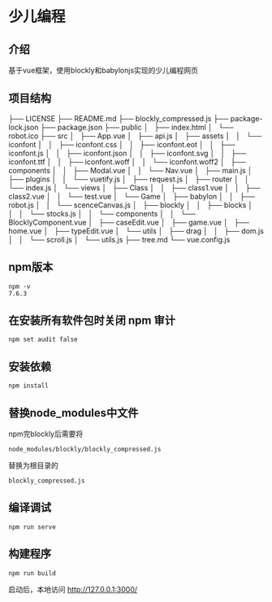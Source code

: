 # 少儿编程

## 介绍
基于vue框架，使用blockly和babylonjs实现的少儿编程网页

## 项目结构
├── LICENSE
├── README.md
├── blockly_compressed.js
├── package-lock.json
├── package.json
├── public
│   ├── index.html
│   └── robot.ico
├── src
│   ├── App.vue
│   ├── api.js
│   ├── assets
│   │   └── iconfont
│   │       ├── iconfont.css
│   │       ├── iconfont.eot
│   │       ├── iconfont.js
│   │       ├── iconfont.json
│   │       ├── iconfont.svg
│   │       ├── iconfont.ttf
│   │       ├── iconfont.woff
│   │       └── iconfont.woff2
│   ├── components
│   │   ├── Modal.vue
│   │   └── Nav.vue
│   ├── main.js
│   ├── plugins
│   │   └── vuetify.js
│   ├── request.js
│   ├── router
│   │   └── index.js
│   └── views
│       ├── Class
│       │   ├── class1.vue
│       │   ├── class2.vue
│       │   └── test.vue
│       └── Game
│           ├── babylon
│           │   ├── robot.js
│           │   └── scenceCanvas.js
│           ├── blockly
│           │   ├── blocks
│           │   │   └── stocks.js
│           │   └── components
│           │       └── BlocklyComponent.vue
│           ├── caseEdit.vue
│           ├── game.vue
│           ├── home.vue
│           ├── typeEdit.vue
│           └── utils
│               ├── drag
│               │   ├── dom.js
│               │   └── scroll.js
│               └── utils.js
├── tree.md
└── vue.config.js



## npm版本
```
npm -v
7.6.3
```

## 在安装所有软件包时关闭 npm 审计
```
npm set audit false
```

## 安装依赖
```
npm install
```

## 替换node_modules中文件
npm完blockly后需要将
```angular2html
node_modules/blockly/blockly_compressed.js
```
替换为根目录的
```
blockly_compressed.js
```

## 编译调试
```
npm run serve
```

## 构建程序
```
npm run build
```

启动后，本地访问 http://127.0.0.1:3000/
